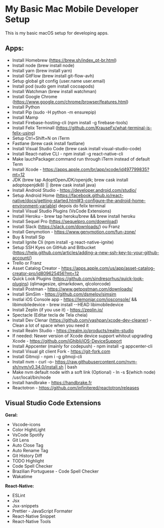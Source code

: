# My Basic Mac Mobile Developer Setup

This is my basic macOS setup for developing apps.

## Apps:
- Install Homebrew (https://brew.sh/index_pt-br.html)
- Install node (brew install node)
- Install yarn (brew install yarn)
- Install GitFlow (brew install git-flow-avh)
- Setup global git config (user.name user.email)
- Install pod (sudo gem install cocoapods)
- Install Watchman (brew install watchman)
- Install Google Chrome (https://www.google.com/chrome/browser/features.html)
- Install Python
- Install Pip (sudo -H python -m ensurepip)
- Install Mamp
- Install Firebase-hosting-cli (npm install -g firebase-tools)
- Install Felix Terminall (https://github.com/KrauseFx/what-terminal-is-felix-using)
- Setup Ctrl+Shift+N on iTerm
- Fastlane (brew cask install fastlane)
- Install Visual Studio Code (brew cask install visual-studio-code)
- Install React-native CLI - npm install -g react-native-cli
- Make lauchPackager.command run through iTerm instead of default Term
- Install Xcode - https://apps.apple.com/br/app/xcode/id497799835?mt=12
- JDK (brew tap AdoptOpenJDK/openjdk; brew cask install adoptopenjdk8) || (brew cask install java)
- Install Android Studio - https://developer.android.com/studio/
- Setup Android Home (https://facebook.github.io/react-native/docs/getting-started.html#3-configure-the-android-home-environment-variable) depois do felix terminal
- Install Visual Studio Plugins (VsCode Extensions)
- Install Heroku - brew tap heroku/brew && brew install heroku
- Install Sequel Pro (https://sequelpro.com/download)
- Install Slack (https://slack.com/downloads/) ou Franz
- Install Genymotion - https://www.genymotion.com/fun-zone/
- Buy & Install Sip
- Install Ignite Cli (npm install -g react-native-ignite)
- Setup SSH Kyes on GitHub and Bitbucket (https://help.github.com/articles/adding-a-new-ssh-key-to-your-github-account/)
- Trello or Franz
- Asset Catalog Creator - https://apps.apple.com/us/app/asset-catalog-creator-pro/id809625456?mt=12
- Quick Look Plugins (https://github.com/sindresorhus/quick-look-plugins) (qlimagesize, qlmarkdown, qlcolorcode)
- Install Postman - https://www.getpostman.com/downloads/
- Install SimSim - https://github.com/dsmelov/simsim
- Instlal iOS Console app - https://lemonjar.com/iosconsole/ && libimobiledevice - brew install --HEAD libimobiledevice
- Install Zeplin (if you use it) - https://zeplin.io/
- Spectacle (Editar tecla de Tela cheia)
- Install Dev Clenar (https://github.com/vashpan/xcode-dev-cleaner) - Clean a lot of space when you need it
- Install Realm Studio - https://realm.io/products/realm-studio
- If needed: Newer version of Xcode device support whitout upgrading Xcode - https://github.com/iGhibli/iOS-DeviceSupport
- Install Appcenter (mainly for codepush) -  npm install -g appcenter-cli
- Install Visual git client Fork - https://git-fork.com
- Install Gitmoji - npm i -g gitmoji-cli
- Install nvm - curl -o- https://raw.githubusercontent.com/nvm-sh/nvm/v0.34.0/install.sh | bash
- Make nvm default node with a soft link (Optional) - ln -s $(which node) /usr/local/bin/node
- Install handbrake - https://handbrake.fr
- Reactotron - https://github.com/infinitered/reactotron/releases

## Visual Studio Code Extensions

**Geral:**
- Vscode-icons
- Color HightLight
- VsCode Spotify
- Git Lens
- Auto Close Tag
- Auto Rename Tag
- Git History Diff
- TODO Highlight
- Code Spell Checker
- Brazilian Portuguese - Code Spell Checker
- Wakatime

**React-Native:**
- ESLint
- Jsx
- Jsx-snippets
- Prettier - JavaScript Formater
- React-Native Snippet
- React-Native Tools


